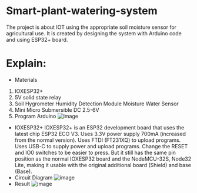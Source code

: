 # Smart-plant-watering-system
The project is about IOT using the appropriate soil moisture sensor for agricultural use. It is created by designing the system with Arduino code and using ESP32+ board.
# Explain:
- Materials
 1. IOXESP32+
 2. 5V solid state relay
 3. Soil Hygrometer Humidity Detection Module  Moisture Water
 Sensor
 4.   Mini Micro Submersible DC 2.5-6V
 5.   Program Arduino
![image](https://github.com/user-attachments/assets/da7a6fe7-6c9a-40c6-8944-a45e77e29d98)
- IOXESP32+
 IOXESP32+ is an ESP32 development board that uses the latest chip
 ESP32 ECO V3. Uses 3.3V power supply 700mA (increased from the normal
 version). Uses FTDI (FT231XQ) to upload programs. Uses USB-C to supply
 power and upload programs. Change the RESET and IO0 switches to be
 easier to press. But it still has the same pin position as the normal IOXESP32
 board and the NodeMCU-32S, Node32 Lite, making it usable with the original
 additional board (Shield) and base (Base).
- Circuit Diagram
![image](https://github.com/user-attachments/assets/6a2d0d03-3f62-4534-a962-18b0d8244ac9)
- Result
![image](https://github.com/user-attachments/assets/8b58448b-b0cd-4079-ba8f-08d4db5fd62e)

